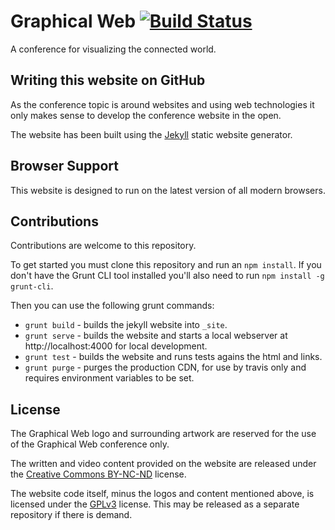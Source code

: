 # Graphical Web [![Build Status](https://travis-ci.org/met-office-lab/graphical-web-website.svg?branch=gh-pages)](https://travis-ci.org/met-office-lab/graphical-web-website)

A conference for visualizing the connected world.

## Writing this website on GitHub

As the conference topic is around websites and using web technologies it only makes sense to develop the conference website in the open.

The website has been built using the [Jekyll](https://jekyllrb.com/) static website generator.

## Browser Support

This website is designed to run on the latest version of all modern browsers.

## Contributions

Contributions are welcome to this repository.

To get started you must clone this repository and run an `npm install`. If you don't have the Grunt CLI tool installed you'll also need to run `npm install -g grunt-cli`.

Then you can use the following grunt commands:

 * `grunt build` - builds the jekyll website into `_site`.
 * `grunt serve` - builds the website and starts a local webserver at http://localhost:4000 for local development.
 * `grunt test` - builds the website and runs tests agains the html and links.
 * `grunt purge` - purges the production CDN, for use by travis only and requires environment variables to be set.

## License

The Graphical Web logo and surrounding artwork are reserved for the use of the Graphical Web conference only.

The written and video content provided on the website are released under the [Creative Commons BY-NC-ND](https://creativecommons.org/licenses/by-nc-nd/3.0/) license.

The website code itself, minus the logos and content mentioned above, is licensed under the [GPLv3](http://www.gnu.org/licenses/gpl-3.0.en.html) license. This may be released as a separate repository if there is demand.
